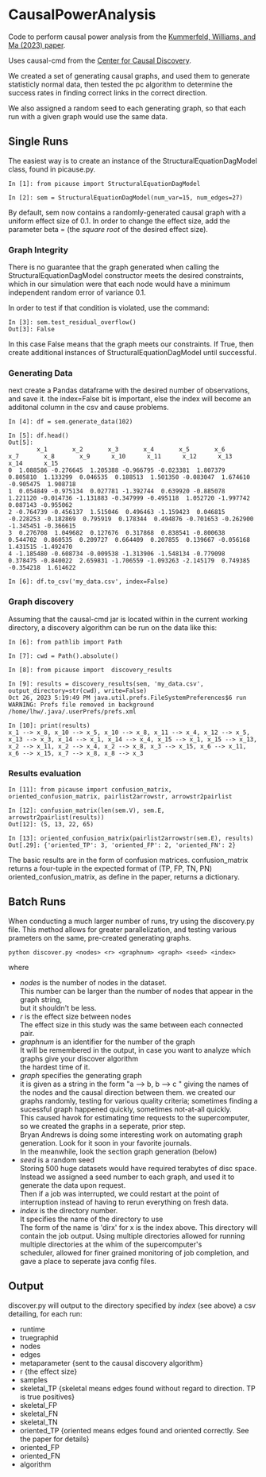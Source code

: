 # CausalPowerAnalysis

Code to perform causal power analysis from the [Kummerfeld, Williams, and Ma (2023) paper](https://link.springer.com/article/10.1007/s41060-023-00399-4.).
  
Uses causal-cmd from the [Center for Causal Discovery](ccd.pitt.edu).

We created a set of generating causal graphs, and used them to generate statisticly normal data,
then tested the pc algorithm to determine the success rates in finding correct links in the correct direction.

We also assigned a random seed to each generating graph, so that each run with a given graph would use the same data.

## Single Runs

The easiest way is to create an  instance of the StructuralEquationDagModel class, found in picause.py.
```
In [1]: from picause import StructuralEquationDagModel

In [2]: sem = StructuralEquationDagModel(num_var=15, num_edges=27)
```

By default, sem now contains a randomly-generated causal graph with a uniform effect size of 0.1.
  In order to change the effect size, add the parameter beta = (the _square root_ of the desired effect size).
  
### Graph Integrity

There is no guarantee that the graph generated when calling the StructuralEquationDagModel constructor meets the desired constraints, which in our simulation were that
  each node would have a minimum independent random error of variance 0.1.
  
In order to test if that condition is violated, use the command:
```
In [3]: sem.test_residual_overflow()
Out[3]: False
```

In this case False means that the graph meets our constraints.
  If True, then create additional instances of StructuralEquationDagModel until successful.

###  Generating Data

next create a Pandas dataframe with the desired number of observations, and save it.
  the index=False bit is important, else the index will become an additonal column in the csv and cause problems.
```
In [4]: df = sem.generate_data(102)

In [5]: df.head()
Out[5]: 
        x_1       x_2       x_3       x_4       x_5       x_6       x_7       x_8       x_9      x_10      x_11      x_12      x_13      x_14      x_15
0  1.088586 -0.276645  1.205388 -0.966795 -0.023381  1.807379  0.805810  1.133299  0.046535  0.188513  1.501350 -0.083047  1.674610 -0.905475  1.908718
1  0.054849 -0.975134  0.027781 -1.392744  0.639920 -0.885078  1.221120 -0.014736 -1.131883 -0.347999 -0.495118  1.052720 -1.997742  0.087143 -0.955062
2 -0.764739 -0.456137  1.515046  0.496463 -1.159423  0.046815 -0.228253 -0.182869  0.795919  0.178344  0.494876 -0.701653 -0.262900 -1.345451 -0.366615
3  0.276708  1.049682  0.127676  0.317868  0.838541 -0.800638  0.544702  0.860535  0.209727  0.664409  0.207855  0.139667 -0.056168  1.431515 -1.492470
4 -1.185480 -0.608734 -0.009538 -1.313906 -1.548134 -0.779098  0.378475 -0.840022  2.659831 -1.706559 -1.093263 -2.145179  0.749385 -0.354218  1.614622

In [6]: df.to_csv('my_data.csv', index=False)
```

### Graph discovery

Assuming that the causal-cmd jar is located within in the current working directory, a discovery algorithm can be run on the data like this:

```
In [6]: from pathlib import Path

In [7]: cwd = Path().absolute()

In [8]: from picause import  discovery_results

In [9]: results = discovery_results(sem, 'my_data.csv', output_directory=str(cwd), write=False)
Oct 26, 2023 5:19:49 PM java.util.prefs.FileSystemPreferences$6 run
WARNING: Prefs file removed in background /home/lhw/.java/.userPrefs/prefs.xml

In [10]: print(results)
x_1 --> x_8, x_10 --> x_5, x_10 --> x_8, x_11 --> x_4, x_12 --> x_5, x_13 --> x_3, x_14 --> x_1, x_14 --> x_4, x_15 --> x_1, x_15 --> x_13, x_2 --> x_11, x_2 --> x_4, x_2 --> x_8, x_3 --> x_15, x_6 --> x_11, x_6 --> x_15, x_7 --> x_8, x_8 --> x_3

```

### Results evaluation
```
In [11]: from picause import confusion_matrix, oriented_confusion_matrix, pairlist2arrowstr, arrowstr2pairlist

In [12]: confusion_matrix(len(sem.V), sem.E, arrowstr2pairlist(results))
Out[12]: (5, 13, 22, 65)

In [13]: oriented_confusion_matrix(pairlist2arrowstr(sem.E), results)
Out[.29]: {'oriented_TP': 3, 'oriented_FP': 2, 'oriented_FN': 2}
```

The basic results are in the form of confusion matrices.
confusion_matrix returns a four-tuple in the expected format of (TP, FP, TN, PN)
oriented_confusion_matrix, as define in the paper, returns a dictionary.

## Batch Runs

When conducting a much larger number of runs, try using the discovery.py file.
 This method allows for greater parallelization, and testing various prameters on the same, pre-created generating graphs.

`python discover.py <nodes> <r> <graphnum> <graph> <seed> <index>`

where 
+ *nodes* is the number of nodes in the dataset.  
  This number can be larger than the number of nodes that appear in the graph string,  
  but it shouldn't be less.
+ *r* is the effect size between nodes  
  The effect size in this study was the same between each connected pair.
+ *graphnum* is an identifier for the number of the graph  
  It will be remembered in the output, in case you want to analyze which graphs give your discover algorithm  
  the hardest time of it.
+ *graph* specifies the generating graph  
   it is given as a  string in the form "a --> b, b --> c " giving the names of the nodes and the causal direction between them.
   we created our graphs randomly, testing for various quality criteria; sometimes finding a sucessful graph happened quickly, sometimes not-at-all quickly.  
   This caused havok for estimating time requests to the supercomputer, so we created the graphs in a seperate, prior step.   
   Bryan Andrews is doing some interesting work on automating graph generation. Look for it soon in your favorite journals.  
   In the meanwhile, look the section graph generation (below)
+ *seed* is a random seed  
   Storing 500 huge datasets would have required terabytes of disc space.  
   Instead we assigned a seed number to each graph, and used it to generate the data upon request.  
   Then if a job was interrupted, we could restart at the point of interruption instead of having 
   to rerun everything on fresh data.
+ *index* is the directory number.  
   It specifies the name of the directory to use  
   The form of the name is 'dirx' for x is the index above.
   This directory will contain the job output. 
   Using multiple directories allowed for running multiple directories at the whim of the supercomputer's  
   scheduler, allowed for finer grained monitoring of job completion, and gave a place to seperate java config files.

## Output

discover.py will output to the directory specified by *index* (see above) a csv detailing, for each run:
* runtime
* truegraphid
* nodes
* edges
* metaparameter {sent to the causal discovery algorithm}
* r {the effect size}
* samples
* skeletal_TP {skeletal means edges found without regard to direction. TP is true positives}
* skeletal_FP
* skeletal_FN
* skeletal_TN
* oriented_TP {oriented means edges found and oriented correctly. See the paper for details}
* oriented_FP
* oriented_FN
* algorithm
